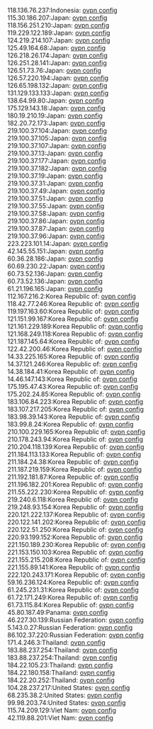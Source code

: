 118.136.76.237:Indonesia: [ovpn config](vpn/118_136_76_237.ovpn)  
115.30.186.207:Japan: [ovpn config](vpn/115_30_186_207.ovpn)  
118.156.251.210:Japan: [ovpn config](vpn/118_156_251_210.ovpn)  
119.229.122.189:Japan: [ovpn config](vpn/119_229_122_189.ovpn)  
124.219.214.107:Japan: [ovpn config](vpn/124_219_214_107.ovpn)  
125.49.164.68:Japan: [ovpn config](vpn/125_49_164_68.ovpn)  
126.218.26.174:Japan: [ovpn config](vpn/126_218_26_174.ovpn)  
126.251.28.141:Japan: [ovpn config](vpn/126_251_28_141.ovpn)  
126.51.73.76:Japan: [ovpn config](vpn/126_51_73_76.ovpn)  
126.57.220.194:Japan: [ovpn config](vpn/126_57_220_194.ovpn)  
126.65.198.132:Japan: [ovpn config](vpn/126_65_198_132.ovpn)  
131.129.133.133:Japan: [ovpn config](vpn/131_129_133_133.ovpn)  
138.64.99.80:Japan: [ovpn config](vpn/138_64_99_80.ovpn)  
175.129.143.18:Japan: [ovpn config](vpn/175_129_143_18.ovpn)  
180.19.210.19:Japan: [ovpn config](vpn/180_19_210_19.ovpn)  
182.20.72.173:Japan: [ovpn config](vpn/182_20_72_173.ovpn)  
219.100.37.104:Japan: [ovpn config](vpn/219_100_37_104.ovpn)  
219.100.37.105:Japan: [ovpn config](vpn/219_100_37_105.ovpn)  
219.100.37.107:Japan: [ovpn config](vpn/219_100_37_107.ovpn)  
219.100.37.13:Japan: [ovpn config](vpn/219_100_37_13.ovpn)  
219.100.37.177:Japan: [ovpn config](vpn/219_100_37_177.ovpn)  
219.100.37.182:Japan: [ovpn config](vpn/219_100_37_182.ovpn)  
219.100.37.19:Japan: [ovpn config](vpn/219_100_37_19.ovpn)  
219.100.37.31:Japan: [ovpn config](vpn/219_100_37_31.ovpn)  
219.100.37.49:Japan: [ovpn config](vpn/219_100_37_49.ovpn)  
219.100.37.51:Japan: [ovpn config](vpn/219_100_37_51.ovpn)  
219.100.37.55:Japan: [ovpn config](vpn/219_100_37_55.ovpn)  
219.100.37.58:Japan: [ovpn config](vpn/219_100_37_58.ovpn)  
219.100.37.86:Japan: [ovpn config](vpn/219_100_37_86.ovpn)  
219.100.37.87:Japan: [ovpn config](vpn/219_100_37_87.ovpn)  
219.100.37.96:Japan: [ovpn config](vpn/219_100_37_96.ovpn)  
223.223.101.14:Japan: [ovpn config](vpn/223_223_101_14.ovpn)  
42.145.55.151:Japan: [ovpn config](vpn/42_145_55_151.ovpn)  
60.36.28.186:Japan: [ovpn config](vpn/60_36_28_186.ovpn)  
60.69.230.22:Japan: [ovpn config](vpn/60_69_230_22.ovpn)  
60.73.52.136:Japan: [ovpn config](vpn/60_73_52_136.ovpn)  
60.73.52.136:Japan: [ovpn config](vpn/60_73_52_136.ovpn)  
61.21.196.165:Japan: [ovpn config](vpn/61_21_196_165.ovpn)  
112.167.216.2:Korea Republic of: [ovpn config](vpn/112_167_216_2.ovpn)  
118.42.77.246:Korea Republic of: [ovpn config](vpn/118_42_77_246.ovpn)  
119.197.163.60:Korea Republic of: [ovpn config](vpn/119_197_163_60.ovpn)  
121.151.99.167:Korea Republic of: [ovpn config](vpn/121_151_99_167.ovpn)  
121.161.229.189:Korea Republic of: [ovpn config](vpn/121_161_229_189.ovpn)  
121.168.249.118:Korea Republic of: [ovpn config](vpn/121_168_249_118.ovpn)  
121.187.145.64:Korea Republic of: [ovpn config](vpn/121_187_145_64.ovpn)  
122.42.200.46:Korea Republic of: [ovpn config](vpn/122_42_200_46.ovpn)  
14.33.225.165:Korea Republic of: [ovpn config](vpn/14_33_225_165.ovpn)  
14.37.121.246:Korea Republic of: [ovpn config](vpn/14_37_121_246.ovpn)  
14.38.184.41:Korea Republic of: [ovpn config](vpn/14_38_184_41.ovpn)  
14.46.147.143:Korea Republic of: [ovpn config](vpn/14_46_147_143.ovpn)  
175.195.47.43:Korea Republic of: [ovpn config](vpn/175_195_47_43.ovpn)  
175.202.24.85:Korea Republic of: [ovpn config](vpn/175_202_24_85.ovpn)  
183.106.84.223:Korea Republic of: [ovpn config](vpn/183_106_84_223.ovpn)  
183.107.217.205:Korea Republic of: [ovpn config](vpn/183_107_217_205.ovpn)  
183.98.39.143:Korea Republic of: [ovpn config](vpn/183_98_39_143.ovpn)  
183.99.8.24:Korea Republic of: [ovpn config](vpn/183_99_8_24.ovpn)  
210.100.229.165:Korea Republic of: [ovpn config](vpn/210_100_229_165.ovpn)  
210.178.243.94:Korea Republic of: [ovpn config](vpn/210_178_243_94.ovpn)  
210.204.118.139:Korea Republic of: [ovpn config](vpn/210_204_118_139.ovpn)  
211.184.113.133:Korea Republic of: [ovpn config](vpn/211_184_113_133.ovpn)  
211.184.24.38:Korea Republic of: [ovpn config](vpn/211_184_24_38.ovpn)  
211.187.219.159:Korea Republic of: [ovpn config](vpn/211_187_219_159.ovpn)  
211.192.181.87:Korea Republic of: [ovpn config](vpn/211_192_181_87.ovpn)  
211.196.182.201:Korea Republic of: [ovpn config](vpn/211_196_182_201.ovpn)  
211.55.222.230:Korea Republic of: [ovpn config](vpn/211_55_222_230.ovpn)  
219.240.6.118:Korea Republic of: [ovpn config](vpn/219_240_6_118.ovpn)  
219.248.93.154:Korea Republic of: [ovpn config](vpn/219_248_93_154.ovpn)  
220.121.222.137:Korea Republic of: [ovpn config](vpn/220_121_222_137.ovpn)  
220.122.141.202:Korea Republic of: [ovpn config](vpn/220_122_141_202.ovpn)  
220.122.51.250:Korea Republic of: [ovpn config](vpn/220_122_51_250.ovpn)  
220.93.199.152:Korea Republic of: [ovpn config](vpn/220_93_199_152.ovpn)  
221.150.189.230:Korea Republic of: [ovpn config](vpn/221_150_189_230.ovpn)  
221.153.150.103:Korea Republic of: [ovpn config](vpn/221_153_150_103.ovpn)  
221.155.215.208:Korea Republic of: [ovpn config](vpn/221_155_215_208.ovpn)  
221.155.89.141:Korea Republic of: [ovpn config](vpn/221_155_89_141.ovpn)  
222.120.243.171:Korea Republic of: [ovpn config](vpn/222_120_243_171.ovpn)  
59.16.236.124:Korea Republic of: [ovpn config](vpn/59_16_236_124.ovpn)  
61.245.231.31:Korea Republic of: [ovpn config](vpn/61_245_231_31.ovpn)  
61.72.171.249:Korea Republic of: [ovpn config](vpn/61_72_171_249.ovpn)  
61.73.115.84:Korea Republic of: [ovpn config](vpn/61_73_115_84.ovpn)  
45.80.187.49:Panama: [ovpn config](vpn/45_80_187_49.ovpn)  
46.227.30.139:Russian Federation: [ovpn config](vpn/46_227_30_139.ovpn)  
5.143.0.27:Russian Federation: [ovpn config](vpn/5_143_0_27.ovpn)  
86.102.37.220:Russian Federation: [ovpn config](vpn/86_102_37_220.ovpn)  
171.4.246.3:Thailand: [ovpn config](vpn/171_4_246_3.ovpn)  
183.88.237.254:Thailand: [ovpn config](vpn/183_88_237_254.ovpn)  
183.88.237.254:Thailand: [ovpn config](vpn/183_88_237_254.ovpn)  
184.22.105.23:Thailand: [ovpn config](vpn/184_22_105_23.ovpn)  
184.22.180.158:Thailand: [ovpn config](vpn/184_22_180_158.ovpn)  
184.22.20.252:Thailand: [ovpn config](vpn/184_22_20_252.ovpn)  
104.28.237.217:United States: [ovpn config](vpn/104_28_237_217.ovpn)  
68.235.38.2:United States: [ovpn config](vpn/68_235_38_2.ovpn)  
99.98.203.74:United States: [ovpn config](vpn/99_98_203_74.ovpn)  
115.74.209.129:Viet Nam: [ovpn config](vpn/115_74_209_129.ovpn)  
42.119.88.201:Viet Nam: [ovpn config](vpn/42_119_88_201.ovpn)  
